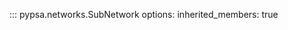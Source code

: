 <!--
SPDX-FileCopyrightText: PyPSA Contributors

SPDX-License-Identifier: CC-BY-4.0
-->

::: pypsa.networks.SubNetwork
    options:
        inherited_members: true
